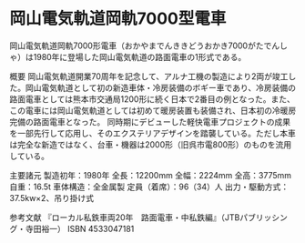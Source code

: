# 岡山電気軌道岡軌7000型電車

岡山電気軌道岡軌7000形電車（おかやまでんききどうおかき7000がたでんしゃ）は1980年に登場した岡山電気軌道の路面電車の1形式である。

概要
岡山電気軌道開業70周年を記念して、アルナ工機の製造により2両が竣工した。岡山電気軌道として初の新造車体・冷房装備のボギー車であり、冷房装備の路面電車としては熊本市交通局1200形に続く日本で2番目の例となった。また、この電車には岡山電気軌道としては初めて暖房装置も装備され、日本初の冷暖房完備の路面電車となった。
同時期にデビューした軽快電車プロジェクトの成果を一部先行して応用し、そのエクステリアデザインを踏襲している。ただし本車は完全な新造ではなく、台車・機器は2000形（旧呉市電800形）のものを流用している。

主要諸元
製造初年：1980年
全長：12200mm
全幅：2224mm
全高：3775mm
自重：16.5t
車体構造：全金属製
定員（着席）：96（34）人
出力・駆動方式：37.5kw×2、吊り掛け式

参考文献
『ローカル私鉄車両20年　路面電車・中私鉄編』（JTBパブリッシング・寺田裕一） ISBN 4533047181
